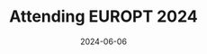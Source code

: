 ---
title:  "Attending EUROPT 2024"
date:   2024-06-06
summary: I am invited to give a talk at the 21st Conference on Advances in Continuous Optimization (EUROPT 2024) at Lund, Sweden.
---